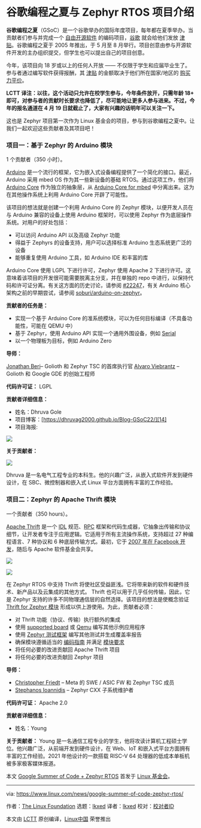 [#]: subject: "Google Summer of Code + Zephyr RTOS"
[#]: via: "https://www.linux.com/news/google-summer-of-code-zephyr-rtos/"
[#]: author: "The Linux Foundation https://www.linuxfoundation.org/blog/google-summer-of-code-zephyr-rtos/"
[#]: collector: "lkxed"
[#]: translator: "lkxed"
[#]: reviewer: " "
[#]: publisher: " "
[#]: url: " "

谷歌编程之夏与 Zephyr RTOS 项目介绍
======

**谷歌编程之夏**（GSoC）是一个谷歌举办的国际年度项目，每年都在夏季举办。当贡献者们参与并完成一个 [自由开源软件][3] 的编码项目，[谷歌][1] 就会给他们发放 [津贴][2]。谷歌编程之夏于 2005 年推出，于 5 月至 8 月举行。项目创意由参与开源软件开发的主办组织提交，但学生也可以提出自己的项目创意。

今年，该项目向 18 岁或以上的任何人开放 —— 不仅限于学生和应届毕业生了。参与者通过编写软件获得报酬，其 [津贴][4] 的金额取决于他们所在国家/地区的 [购买力平价][5]。

**LCTT 译注：以往，这个活动只允许在校学生参与，今年条件放开，只需年龄 18+ 即可，对参与者的贡献时长要求也降低了，尽可能地让更多人参与进来。不过，今年的报名通道在 4 月 19 日就截止了，大家有兴趣的话明年可以关注一下。**

这也是 Zephyr 项目第一次作为 Linux 基金会的项目，参与到谷歌编程之夏中。让我们一起欢迎这些贡献者及其项目吧！

### 项目一：基于 Zephyr 的 Arduino 模块

1 个贡献者（350 小时）。

[Arduino][6] 是一个流行的框架，它为嵌入式设备编程提供了一个简化的接口。最近，Arduino 采用 mbed OS 作为其一些新设备的基础 RTOS。通过这项工作，他们将 [Arduino Core][7] 作为独立的抽象层，从 [Arduino Core for mbed][8] 中分离出来。这为在其他操作系统上利用 Arduino Core 开辟了可能性。

该项目的想法就是创建一个利用 Arduino Core 的 Zephyr 模块，以便开发人员在与 Arduino 兼容的设备上使用 Arduino 框架时，可以使用 Zephyr 作为底层操作系统。对用户的好处包括：

* 可以访问 Arduino API 以及高级 Zephyr 功能
* 得益于 Zephyrs 的设备支持，用户可以选择标准 Arduino 生态系统更广泛的设备
* 能够重复使用 Arduino 工具，如 Arduino IDE 和丰富的库

Arduino Core 使用 LGPL 下进行许可，Zephyr 使用 Apache 2 下进行许可。这意味着该项目的开发很可能需要脱离主分支，并在单独的 repo 中进行，以保持代码和许可证分离。有关这方面的历史讨论，请参阅 [#22247][9]，有关 Arduino 核心架构之前的早期尝试，请参阅 [soburi/arduino-on-zephyr][10]。

**贡献者的任务是：**

* 实现一个基于 Arduino Core 的准系统模块，可以为任何目标编译（不具备功能性，可能在 QEMU 中）
* 基于 Zephyr，使用 Arduino API 实现一个通用外围设备，例如 [Serial][11]
* 以一个物理板为目标，例如 Arduino Zero

**导师：**

[Jonathan Beri][12]– Golioth 和 Zephyr TSC 的首席执行官
[Alvaro Viebrantz][13] – Golioth 和 Google GDE 的创始工程师

**代码许可证：** LGPL

**贡献者详细信息：**

* 姓名：Dhruva Gole
* 项目博客：[https://dhruvag2000.github.io/Blog-GSoC22/][14]
* 项目海报: 

![][15]

**关于贡献者：**

![][16]

Dhruva 是一名电气工程专业的本科生。他的兴趣广泛，从嵌入式软件开发到硬件设计，在 SBC、微控制器和嵌入式 Linux 平台方面拥有丰富的工作经验。

### 项目二：Zephyr 的 Apache Thrift 模块

一个贡献者（350 hours）。

[Apache Thrift][17] 是一个 [IDL][18] 规范、[RPC][19] 框架和代码生成器，它抽象出传输和协议细节，让开发者专注于应用逻辑。它适用于所有主流操作系统，支持超过 27 种编程语言、7 种协议和 6 种底层传输方式。最初，它于 [2007 年在 Facebook 开发][20]，随后与 Apache 软件基金会共享。

![][21]

![][22]

在 Zephyr RTOS 中支持 Thrift 将使社区受益匪浅。它将带来新的软件和硬件技术、新产品以及云集成的其他方式。 Thrift 也可以用于几乎任何传输，因此，它是 Zephyr 支持的许多不同物理通信层的自然选择。该项目的想法是使概念验证 [Thrift for Zephyr 模块][23] 形成以供上游使用。为此，贡献者必须：

* 对 Thrift 功能（协议、传输）执行额外的集成
* 使用 [supported board][24] 或 [Qemu][25] 编写其他示例应用程序
* 使用 [Zephyr 测试框架][26] 编写其他测试并生成覆盖率报告
* 确保模块遵循适当的 [编码指南][27] 并满足 [模块要求][28]
* 将任何必要的改进贡献回 Apache Thrift 项目
* 将任何必要的改进贡献回 Zephyr 项目

**导师：**

* [Christopher Friedt][29] – Meta 的 SWE / ASIC FW 和 Zephyr TSC 成员
* [Stephanos Ioannidis][30] – Zephyr CXX 子系统维护者

**代码许可证：** Apache 2.0

**贡献者详细信息：**

* 姓名：Young

**关于贡献者：** Young 是一名通信工程专业的学生，他将攻读计算机工程硕士学位。他兴趣广泛，从前端开发到硬件设计，在 Web、IoT 和嵌入式平台方面拥有丰富的工作经验。2021 年他设计的一款搭载 RISC-V 64 处理器的低成本单板机被多家极客媒体报道。

本文 [Google Summer of Code + Zephyr RTOS][31] 首发于 [Linux 基金会][32]。

--------------------------------------------------------------------------------

via: https://www.linux.com/news/google-summer-of-code-zephyr-rtos/

作者：[The Linux Foundation][a]
选题：[lkxed][b]
译者：[lkxed](https://github.com/lkxed)
校对：[校对者ID](https://github.com/校对者ID)

本文由 [LCTT](https://github.com/LCTT/TranslateProject) 原创编译，[Linux中国](https://linux.cn/) 荣誉推出

[a]: https://www.linuxfoundation.org/blog/google-summer-of-code-zephyr-rtos/
[b]: https://github.com/lkxed
[1]: https://en.wikipedia.org/wiki/Google
[2]: https://en.wikipedia.org/wiki/Stipend
[3]: https://en.wikipedia.org/wiki/Free_and_open-source_software
[4]: https://en.wikipedia.org/wiki/Stipend
[5]: https://en.wikipedia.org/wiki/Purchasing_power_parity
[6]: https://www.arduino.cc/
[7]: https://github.com/arduino/ArduinoCore-API
[8]: https://github.com/arduino/ArduinoCore-mbed
[9]: https://github.com/zephyrproject-rtos/zephyr/issues/22247
[10]: https://github.com/soburi/arduino-on-zephyr
[11]: https://www.arduino.cc/reference/en/language/functions/communication/serial/
[12]: https://www.linkedin.com/in/jonathanberi/
[13]: https://www.linkedin.com/in/alvaro-viebrantz-55119048/
[14]: https://dhruvag2000.github.io/Blog-GSoC22/
[15]: https://www.linuxfoundation.org/wp-content/uploads/project-poster.png
[16]: https://www.linuxfoundation.org/wp-content/uploads/dhruva.jpeg
[17]: https://github.com/apache/thrift
[18]: https://en.wikipedia.org/wiki/Interface_description_language
[19]: https://en.wikipedia.org/wiki/Remote_procedure_call
[20]: https://thrift.apache.org/static/files/thrift-20070401.pdf
[21]: https://www.linuxfoundation.org/wp-content/uploads/apache-thrift-layered-architecture.png
[22]: https://www.linuxfoundation.org/wp-content/uploads/SPDX-license.png
[23]: https://github.com/cfriedt/thrift-for-zephyr
[24]: https://docs.zephyrproject.org/latest/boards/index.html
[25]: https://docs.zephyrproject.org/latest/guides/networking/qemu_user_setup.html
[26]: https://docs.zephyrproject.org/latest/guides/test/ztest.html
[27]: https://docs.zephyrproject.org/latest/contribute/coding_guidelines/index.html
[28]: https://docs.zephyrproject.org/latest/guides/modules.html
[29]: https://www.linkedin.com/in/christopher-friedt/
[30]: https://www.linkedin.com/in/stephanosio/
[31]: https://www.linuxfoundation.org/blog/google-summer-of-code-zephyr-rtos/
[32]: https://www.linuxfoundation.org/
